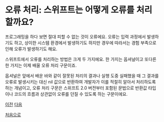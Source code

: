 # 오류 처리: 스위프트는 어떻게 오류를 처리할까요?

프로그래밍을 하다 보면 절대 피할 수 없는 것이 오류에요. 오류는 입력 과정에서 발생하기도 하고, 상이한 시스템 환경에서 발생하기도 하지만 경우에 따라서는 경험 부족으로 인해 오류가 발생하기도 해요.

스위프트에서 오류를 처리하는 방법은 크게 두 가지에요. 한 가지는 옵셔널이고 또다른 한 가지는 이제 배울 오류 처리 구문이죠.

옵셔널은 앞에서 배운 바와 같이 잘못된 처리의 결과나 실행 도중 실패했을 때 그 결과를 오류로 발생시키는 대신 nil 값으로 반환하여 개발자가 이를 적절히 알아서 처리하도록 하는 개념이고, 오류 처리 구문은 스위프트 2.0 버전부터 포함된 문법으로 반환값 타입이나 코드의 흐름과 상관없이 오류를 던질 수 있도록 하는 구문이에요.

[이전](https://github.com/MojitoBar/iOS-DeepDive/blob/main/%EA%BC%BC%EA%BC%BC%ED%95%9C_%EC%9E%AC%EC%9D%80%EC%94%A8%EC%9D%98_Swift_%EB%AC%B8%EB%B2%95%ED%8E%B8/10.4.4.md)
[다음](https://github.com/MojitoBar/iOS-DeepDive/blob/main/%EA%BC%BC%EA%BC%BC%ED%95%9C_%EC%9E%AC%EC%9D%80%EC%94%A8%EC%9D%98_Swift_%EB%AC%B8%EB%B2%95%ED%8E%B8/11.1.md)

[처음으로](https://github.com/MojitoBar/iOS-DeepDive/blob/main/%EA%BC%BC%EA%BC%BC%ED%95%9C_%EC%9E%AC%EC%9D%80%EC%94%A8%EC%9D%98_Swift_%EB%AC%B8%EB%B2%95%ED%8E%B8/README.md)
